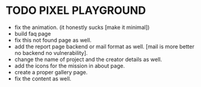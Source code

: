 # TODO PIXEL PLAYGROUND

- fix the animation. (it honestly sucks [make it minimal])
- build faq page
- fix this not found page as well.
- add the report page backend or mail format as well. [mail is more better no backend no vulnerability].
- change the name of project and the creator details as well.
- add the icons for the mission in about page.
- create a proper gallery page.
- fix the content as well.
